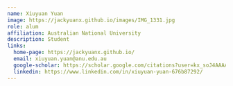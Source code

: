 ```yaml
---
name: Xiuyuan Yuan
image: https://jackyuanx.github.io/images/IMG_1331.jpg
role: alum
affiliation: Australian National University
description: Student
links:
  home-page: https://jackyuanx.github.io/
  email: xiuyuan.yuan@anu.edu.au
  google-scholar: https://scholar.google.com/citations?user=kx_soJ4AAAAJ&hl=en&authuser=1&oi=sra
  linkedin: https://www.linkedin.com/in/xiuyuan-yuan-676b87292/
---
```


